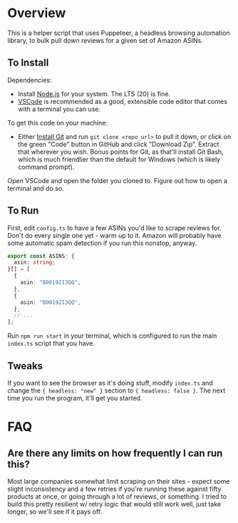 # Overview

This is a helper script that uses Puppeteer, a headless browsing automation library, to bulk pull down reviews for a given set of Amazon ASINs.

## To Install

Dependencies:

- Install [Node.js](https://nodejs.org/en/download) for your system. The LTS (20) is fine.
- [VSCode](https://code.visualstudio.com/) is recommended as a good, extensible code editor that comes with a terminal you can use.

To get this code on your machine:

- Either [Install Git](https://git-scm.com/downloads) and run `git clone <repo_url>` to pull it down, or click on the green "Code" button in GitHub and click "Download Zip". Extract that wherever you wish. Bonus points for Git, as that'll install Git Bash, which is much friendlier than the default for Windows (which is likely command prompt).

Open VSCode and open the folder you cloned to. Figure out how to open a terminal and do so.

## To Run

First, edit `config.ts` to have a few ASINs you'd like to scrape reviews for. Don't do every single one yet - warm up to it. Amazon will probably have some automatic spam detection if you run this nonstop, anyway.

```ts
export const ASINS: {
  asin: string;
}[] = [
  {
    asin: "B00192I3QQ",
  },
  {
    asin: "B00192I3QQ",
  },
  // ...
];

```

Run `npm run start` in your terminal, which is configured to run the main `index.ts` script that you have.

## Tweaks

If you want to see the browser as it's doing stuff, modify `index.ts` and change the `{ headless: "new" }` section to `{ headless: false }`. The next time you run the program, it'll get you started.

# FAQ

## Are there any limits on how frequently I can run this?

Most large companies somewhat limit scraping on their sites - expect some slight inconsistency and a few retries if you're running these against fifty products at once, or going through a lot of reviews, or something. I tried to build this pretty resilient w/ retry logic that would still work well, just take longer, so we'll see if it pays off.